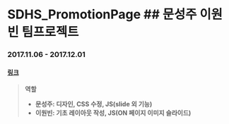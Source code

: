 # SDHS_PromotionPage ## 문성주 이원빈 팀프로젝트
### 2017.11.06 - 2017.12.01
#### [링크](http://222.110.147.61/ss1/)

> __역할__
> + __문성주: 디자인, CSS 수정, JS(slide 외 기능)__
> + __이원빈: 기초 레이아웃 작성, JS(ON 페이지 이미지 슬라이드)__